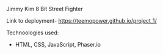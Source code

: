 Jimmy Kim
8 Bit Street Fighter

Link to deployment-
https://teemopower.github.io/project_1/

Technoologies used:

- HTML, CSS, JavaScript, Phaser.io

